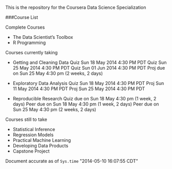 This is the repository for the Coursera Data Science Specialization

###Course List

Complete Courses

* The Data Scientist’s Toolbox
* R Programming

Courses currently taking

* Getting and Cleaning Data
	Quiz Sun 18 May 2014 4:30 PM PDT
	Quiz Sun 25 May 2014 4:30 PM PDT
	Quiz Sun 01 Jun 2014 4:30 PM PDT
	Proj due on Sun 25 May 4:30 pm (2 weeks, 2 days)

* Exploratory Data Analysis
	Quiz Sun 18 May 2014 4:30 PM PDT
	Proj Sun 11 May 2014 4:30 PM PDT
	Proj Sun 25 May 2014 4:30 PM PDT

* Reproducible Research
	Quiz due on Sun 18 May 4:30 pm (1 week, 2 days)
	Peer due on Sun 18 May 4:30 pm (1 week, 2 days)
	Peer due on Sun 25 May 4:30 pm (2 weeks, 2 days)

Courses still to take

* Statistical Inference
* Regression Models
* Practical Machine Learning
* Developing Data Products
* Capstone Project

Document accurate as of `Sys.time`
"2014-05-10 16:07:55 CDT"
